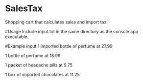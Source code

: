 # SalesTax
Shopping cart that calculates sales and import tax

#Usage
Include input.txt in the same directory as the console app executable.

#Example input
1 imported bottle of perfume at 27.99

1 bottle of perfume at 18.99

1 packet of headache pills at 9.75

1 box of imported chocolates at 11.25


